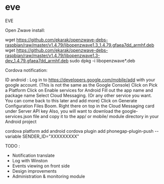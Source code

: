 # eve
EVE

Open Zwave install:

wget https://github.com/ekarak/openzwave-debs-raspbian/raw/master/v1.4.79/libopenzwave1.3_1.4.79.gfaea7dd_armhf.deb
wget https://github.com/ekarak/openzwave-debs-raspbian/raw/master/v1.4.79/libopenzwave1.3-dev_1.4.79.gfaea7dd_armhf.deb
sudo dpkg -i libopenzwave*.deb


Cordova notification:

ID android : 
Log in to https://developers.google.com/mobile/add with your google account. (This is not the same as the Google Console)
Click on Pick a Platform
Click on Enable services for Android
Fill out the app name and package name
Select Cloud Messaging. (Or any other service you want. You can come back to this later and add more)
Click on Generate Configuration Files
Boom. Right there on top in the Cloud Messaging card under Server API key
Also, you will want to download the google-services.json file and copy it to the app/ or mobile/ module directory in your Android project



cordova platform add android
cordova plugin add phonegap-plugin-push --variable SENDER_ID="XXXXXXXXX"


TODO :
 - Notification translate
 - Log with Winston
 - Events viewing on front side
 - Design improvements
 - Administration & monitoring module